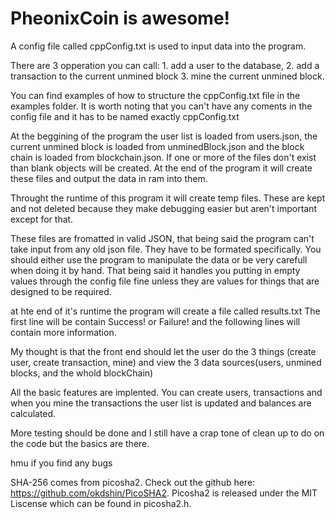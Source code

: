 # PheonixCoin is awesome!

A config file called cppConfig.txt is used to input data into the program.

There are 3 opperation you can call: 1. add a user to the database, 2. add a transaction to the current unmined block 3. mine the current unmined block.

You can find examples of how to structure the cppConfig.txt file in the examples folder. It is worth noting that you can't have any coments in the config file and it has to be named exactly cppConfig.txt

At the beggining of the program the user list is loaded from users.json, the current unmined block is loaded from unminedBlock.json and the block chain is loaded from blockchain.json. If one or more of the files don't exist than blank objects will be created. At the end of the program it will create these files and output the data in ram into them.

Throught the runtime of this program it will create temp files. These are kept and not deleted because they make debugging easier but aren't important except for that.

These files are fromatted in valid JSON, that being said the program can't take input from any old json file. They have to be formated specifically. You should either use the program to manipulate the data or be very carefull when doing it by hand. That being said it handles you putting in empty values through the config file fine unless they are values for things that are designed to be required.

at hte end of it's runtime the program will create a file called results.txt The first line will be contain Success! or Failure! and the following lines will contain more information.

My thought is that the front end should let the user do the 3 things (create user, create transaction, mine) and view the 3 data sources(users, unmined blocks, and the whold blockChain)

All the basic features are implented. You can create users, transactions and when you mine the transactions the user list is updated and balances are calculated. 

More testing should be done and I still have a crap tone of clean up to do on the code but the basics are there.

hmu if you find any bugs



SHA-256 comes from picosha2. Check out the github here: https://github.com/okdshin/PicoSHA2. Picosha2 is released under the MIT Liscense which can be found in picosha2.h.
